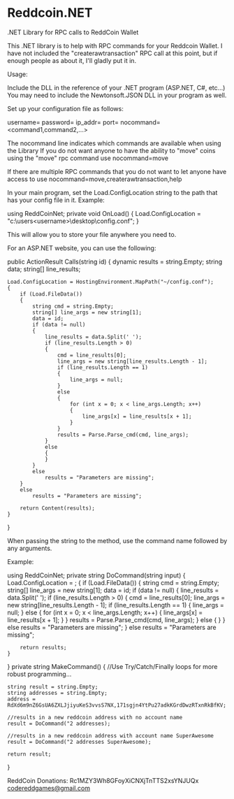 # Reddcoin.NET
.NET Library for RPC calls to ReddCoin Wallet

This .NET library is to help with RPC commands for your Reddcoin Wallet.
I have not included the "createrawtransaction" RPC call at this point, but if enough 
people as about it, I'll gladly put it in.  

Usage:

Include the DLL in the reference of your .NET program (ASP.NET, C#, etc...)
You may need to include the Newtonsoft.JSON DLL in your program as well.

Set up your configuration file as follows:

username=<RPC Username>
password=<RPC Password>
ip_addr=<IP address of Wallet>
port=<RPC Port>
nocommand=<command1,command2,...>

The nocommand line indicates which commands are available when using the Library
If you do not want anyone to have the ability to "move" coins using the "move" rpc command
use nocommand=move

If there are multiple RPC commands that you do not want to let anyone have access to use
nocommand=move,createrawtransaction,help

In your main program, set the Load.ConfigLocation string to the path that has your config file in it.
Example:

using ReddCoinNet;
private void OnLoad()
{
	Load.ConfigLocation = "c:\users\<username>\desktop\config.conf";
}

This will allow you to store your file anywhere you need to.

For an ASP.NET website, you can use the following:

 public ActionResult Calls(string id)
{
	dynamic results = string.Empty;
	string data;
	string[] line_results;

	Load.ConfigLocation = HostingEnvironment.MapPath("~/config.conf");
	{
		if (Load.FileData())
		{
			string cmd = string.Empty;
			string[] line_args = new string[1];
			data = id;
			if (data != null)
			{
				line_results = data.Split(' ');
				if (line_results.Length > 0)
				{
					cmd = line_results[0];
					line_args = new string[line_results.Length - 1];
					if (line_results.Length == 1)
					{
						line_args = null;
					}
					else
					{
						for (int x = 0; x < line_args.Length; x++)
						{
							line_args[x] = line_results[x + 1];
						}
					}
					results = Parse.Parse_cmd(cmd, line_args);
				}
				else
				{
				}
			}
			else
				results = "Parameters are missing";
		}
		else
			results = "Parameters are missing";

		return Content(results);
	}
}

When passing the string to the method, use the command name followed by any arguments.

Example:

using ReddCoinNet;
private string DoCommand(string input)
{
	Load.ConfigLocation = <Fully Qualified Path to Config File>;
	{
		if (Load.FileData())
		{
			string cmd = string.Empty;
			string[] line_args = new string[1];
			data = id;
			if (data != null)
			{
				line_results = data.Split(' ');
				if (line_results.Length > 0)
				{
					cmd = line_results[0];
					line_args = new string[line_results.Length - 1];
					if (line_results.Length == 1)
					{
						line_args = null;
					}
					else
					{
						for (int x = 0; x < line_args.Length; x++)
						{
							line_args[x] = line_results[x + 1];
						}
					}
					results = Parse.Parse_cmd(cmd, line_args);
				}
				else
				{
				}
			}
			else
				results = "Parameters are missing";
		}
		else
			results = "Parameters are missing";

		return results;
	}
}
private string MakeCommand()
{
	//Use Try/Catch/Finally loops for more robust programming...
	
	string result = string.Empty;
	string addresses = string.Empty;
	address = RdXd6m9nZ6GsUA6ZXLJjiyuKeS3vvsS7NX,171sgjn4YtPu27adkKGrdDwzRTxnRkBfKV;
	
	//results in a new reddcoin address with no account name
	result = DoCommand("2 addresses);
	
	//results in a new reddcoin address with account name SuperAwesome
	result = DoCommand("2 addresses SuperAwesome);
	
	return result;
}

ReddCoin Donations: Rc1MZY3Wh8GFoyXiCNXjTnTTS2xsYNJUQx
codereddgames@gmail.com


